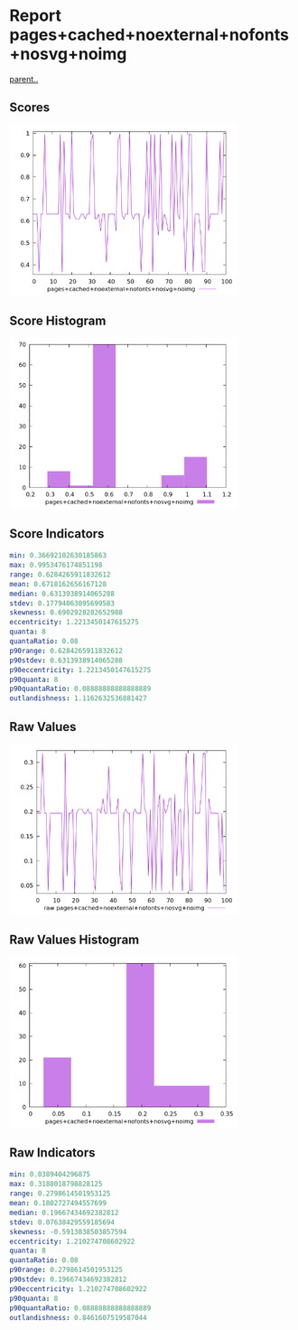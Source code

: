 # Report pages+cached+noexternal+nofonts+nosvg+noimg

[parent..](./..)  


## Scores

![score](./score.png)  

## Score Histogram

![hist](./hist.png)  

## Score Indicators

```yaml
min: 0.36692102630185863
max: 0.9953476174851198
range: 0.6284265911832612
mean: 0.6718162656167128
median: 0.6313938914065288
stdev: 0.17794063095699583
skewness: 0.6902928282652988
eccentricity: 1.2213450147615275
quanta: 8
quantaRatio: 0.08
p90range: 0.6284265911832612
p90stdev: 0.6313938914065288
p90eccentricity: 1.2213450147615275
p90quanta: 8
p90quantaRatio: 0.08888888888888889
outlandishness: 1.1162632536881427

```

## Raw Values

![raw](./raw.png)  

## Raw Values Histogram

![raw hist](./raw_hist.png)  

## Raw Indicators

```yaml
min: 0.0389404296875
max: 0.3188018798828125
range: 0.2798614501953125
mean: 0.1802727494557699
median: 0.19667434692382812
stdev: 0.07638429559185694
skewness: -0.5913838503857594
eccentricity: 1.210274708602922
quanta: 8
quantaRatio: 0.08
p90range: 0.2798614501953125
p90stdev: 0.19667434692382812
p90eccentricity: 1.210274708602922
p90quanta: 8
p90quantaRatio: 0.08888888888888889
outlandishness: 0.8461607519587044

```

<style>
  img {
    max-width: 80%;
  }
</style>
      
